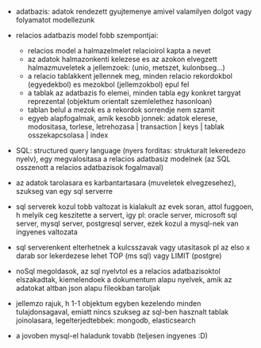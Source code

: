 - adatbazis: adatok rendezett gyujtemenye amivel valamilyen dolgot vagy folyamatot modellezunk
- relacios adatbazis model fobb szempontjai:
    * relacios model a halmazelmelet relacioirol kapta a nevet
    * az adatok halmazonkenti kelezese es az azokon elvegzett halmazmuveletek a jellemzoek: (unio, metszet, kulonbseg...)
    * a relacio tablakkent jellennek meg, minden relacio rekordokbol (egyedekbol) es mezokbol (jellemzokbol) epul fel
    * a tablak az adatbazis fo elemei, minden tabla egy konkret targyat reprezental (objektum orientalt szemlelethez hasonloan)
    * tablan belul a mezok es a rekordok sorrendje nem szamit
    * egyeb alapfogalmak, amik kesobb jonnek: adatok elerese, modositasa, torlese, letrehozasa | transaction | keys | tablak osszekapcsolasa | index
    
- SQL: structured query language (nyers forditas: strukturalt lekeredezo nyelv), egy megvalositasa a relacios adatbasiz modelnek (az SQL osszenott a relacios adatbazisok fogalmaval)
- az adatok tarolasara es karbantartasara (muveletek elvegzesehez), szukseg van egy sql serverre
- sql serverek kozul tobb valtozat is kialakult az evek soran, attol fuggoen, h melyik ceg keszitette a servert, igy pl:
oracle server, microsoft sql server, mysql server, postgresql server, ezek kozul a mysql-nek van ingyenes valtozata
- sql serverenkent elterhetnek a kulcsszavak vagy utasitasok pl az elso x darab sor lekerdezese lehet TOP (ms sql) vagy LIMIT (postgre)  

- noSql megoldasok, az sql nyelvtol es a relacios adatbazisoktol elszakadtak, kiemelendoek a dokumentum alapu nyelvek, amik az adatokat altban json alapu fileokban taroljak
- jellemzo rajuk, h 1-1 objektum egyben kezelendo minden tulajdonsagaval, emiatt nincs szukseg az sql-ben hasznalt tablak joinolasara, legelterjedtebbek: mongodb, elasticsearch


- a jovoben mysql-el haladunk tovabb (teljesen ingyenes :D)

     